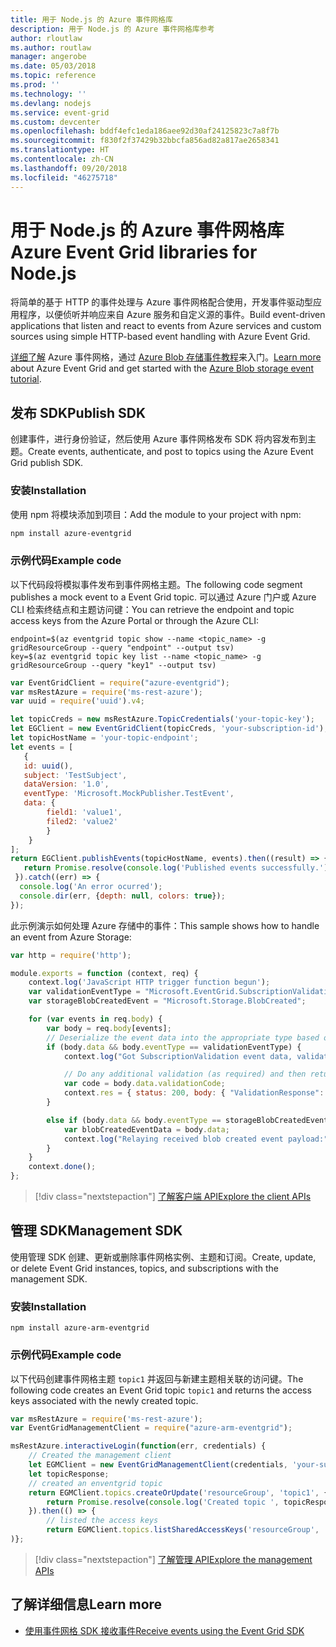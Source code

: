 ```yaml
---
title: 用于 Node.js 的 Azure 事件网格库
description: 用于 Node.js 的 Azure 事件网格库参考
author: rloutlaw
ms.author: routlaw
manager: angerobe
ms.date: 05/03/2018
ms.topic: reference
ms.prod: ''
ms.technology: ''
ms.devlang: nodejs
ms.service: event-grid
ms.custom: devcenter
ms.openlocfilehash: bddf4efc1eda186aee92d30af24125823c7a8f7b
ms.sourcegitcommit: f830f2f37429b32bbcfa856ad82a817ae2658341
ms.translationtype: HT
ms.contentlocale: zh-CN
ms.lasthandoff: 09/20/2018
ms.locfileid: "46275718"
---
```

# <a name="azure-event-grid-libraries-for-nodejs"></a><span data-ttu-id="dfd94-103">用于 Node.js 的 Azure 事件网格库</span><span class="sxs-lookup"><span data-stu-id="dfd94-103">Azure Event Grid libraries for Node.js</span></span>

<span data-ttu-id="dfd94-104">将简单的基于 HTTP 的事件处理与 Azure 事件网格配合使用，开发事件驱动型应用程序，以便侦听并响应来自 Azure 服务和自定义源的事件。</span><span class="sxs-lookup"><span data-stu-id="dfd94-104">Build event-driven applications that listen and react to events from Azure services and custom sources using simple HTTP-based event handling with Azure Event Grid.</span></span>

<span data-ttu-id="dfd94-105">[详细了解](/azure/event-grid/overview) Azure 事件网格，通过 [Azure Blob 存储事件教程](/azure/storage/blobs/storage-blob-event-quickstart)来入门。</span><span class="sxs-lookup"><span data-stu-id="dfd94-105">[Learn more](/azure/event-grid/overview) about Azure Event Grid and get started with the [Azure Blob storage event tutorial](/azure/storage/blobs/storage-blob-event-quickstart).</span></span> 

## <a name="publish-sdk"></a><span data-ttu-id="dfd94-106">发布 SDK</span><span class="sxs-lookup"><span data-stu-id="dfd94-106">Publish SDK</span></span>

<span data-ttu-id="dfd94-107">创建事件，进行身份验证，然后使用 Azure 事件网格发布 SDK 将内容发布到主题。</span><span class="sxs-lookup"><span data-stu-id="dfd94-107">Create events, authenticate, and post to topics using the Azure Event Grid publish SDK.</span></span>

### <a name="installation"></a><span data-ttu-id="dfd94-108">安装</span><span class="sxs-lookup"><span data-stu-id="dfd94-108">Installation</span></span>

<span data-ttu-id="dfd94-109">使用 npm 将模块添加到项目：</span><span class="sxs-lookup"><span data-stu-id="dfd94-109">Add the module to your project with npm:</span></span>

```bash
npm install azure-eventgrid
```

### <a name="example-code"></a><span data-ttu-id="dfd94-110">示例代码</span><span class="sxs-lookup"><span data-stu-id="dfd94-110">Example code</span></span>

<span data-ttu-id="dfd94-111">以下代码段将模拟事件发布到事件网格主题。</span><span class="sxs-lookup"><span data-stu-id="dfd94-111">The following code segment publishes a mock event to a Event Grid topic.</span></span> <span data-ttu-id="dfd94-112">可以通过 Azure 门户或 Azure CLI 检索终结点和主题访问键：</span><span class="sxs-lookup"><span data-stu-id="dfd94-112">You can retrieve the endpoint and topic access keys from the Azure Portal or through the Azure CLI:</span></span>

```azurecli-interactive
endpoint=$(az eventgrid topic show --name <topic_name> -g gridResourceGroup --query "endpoint" --output tsv)
key=$(az eventgrid topic key list --name <topic_name> -g gridResourceGroup --query "key1" --output tsv)
```

```javascript
var EventGridClient = require("azure-eventgrid");
var msRestAzure = require('ms-rest-azure');
var uuid = require('uuid').v4;

let topicCreds = new msRestAzure.TopicCredentials('your-topic-key');
let EGClient = new EventGridClient(topicCreds, 'your-subscription-id');
let topicHostName = 'your-topic-endpoint';
let events = [
   {
   id: uuid(),
   subject: 'TestSubject',
   dataVersion: '1.0',
   eventType: 'Microsoft.MockPublisher.TestEvent',
   data: {
        field1: 'value1',
        filed2: 'value2'
        }
    }
];
return EGClient.publishEvents(topicHostName, events).then((result) => {
   return Promise.resolve(console.log('Published events successfully.'));
 }).catch((err) => {
  console.log('An error ocurred');
  console.dir(err, {depth: null, colors: true});
});
```

<span data-ttu-id="dfd94-113">此示例演示如何处理 Azure 存储中的事件：</span><span class="sxs-lookup"><span data-stu-id="dfd94-113">This sample shows how to handle an event from Azure Storage:</span></span>

```javascript
var http = require('http');

module.exports = function (context, req) {
    context.log('JavaScript HTTP trigger function begun');
    var validationEventType = "Microsoft.EventGrid.SubscriptionValidationEvent";
    var storageBlobCreatedEvent = "Microsoft.Storage.BlobCreated";

    for (var events in req.body) {
        var body = req.body[events];
        // Deserialize the event data into the appropriate type based on event type  
        if (body.data && body.eventType == validationEventType) {
            context.log("Got SubscriptionValidation event data, validation code: " + body.data.validationCode + " topic: " + body.topic);

            // Do any additional validation (as required) and then return back the below response
            var code = body.data.validationCode;
            context.res = { status: 200, body: { "ValidationResponse": code } };
        }

        else if (body.data && body.eventType == storageBlobCreatedEvent) {
            var blobCreatedEventData = body.data;
            context.log("Relaying received blob created event payload:" + JSON.stringify(blobCreatedEventData));
        }
    }
    context.done();
};
```

> [!div class="nextstepaction"]
> [<span data-ttu-id="dfd94-114">了解客户端 API</span><span class="sxs-lookup"><span data-stu-id="dfd94-114">Explore the client APIs</span></span>](/javascript/api/overview/azure/eventgrid/client)

## <a name="management-sdk"></a><span data-ttu-id="dfd94-115">管理 SDK</span><span class="sxs-lookup"><span data-stu-id="dfd94-115">Management SDK</span></span>

<span data-ttu-id="dfd94-116">使用管理 SDK 创建、更新或删除事件网格实例、主题和订阅。</span><span class="sxs-lookup"><span data-stu-id="dfd94-116">Create, update, or delete Event Grid instances, topics, and subscriptions with the management SDK.</span></span>

### <a name="installation"></a><span data-ttu-id="dfd94-117">安装</span><span class="sxs-lookup"><span data-stu-id="dfd94-117">Installation</span></span>

```
npm install azure-arm-eventgrid
```

### <a name="example-code"></a><span data-ttu-id="dfd94-118">示例代码</span><span class="sxs-lookup"><span data-stu-id="dfd94-118">Example code</span></span>

<span data-ttu-id="dfd94-119">以下代码创建事件网格主题 `topic1` 并返回与新建主题相关联的访问键。</span><span class="sxs-lookup"><span data-stu-id="dfd94-119">The following code creates an Event Grid topic `topic1` and returns the access keys associated with the newly created topic.</span></span>

```javascript
var msRestAzure = require('ms-rest-azure');
var EventGridManagementClient = require("azure-arm-eventgrid");

msRestAzure.interactiveLogin(function(err, credentials) {
    // Created the management client
    let EGMClient = new EventGridManagementClient(credentials, 'your-subscription-id');
    let topicResponse;
    // created an enventgrid topic
    return EGMClient.topics.createOrUpdate('resourceGroup', 'topic1', { location: 'westus' }).then((topicResponse) => {
        return Promise.resolve(console.log('Created topic ', topicResponse));
    }).then(() => {
        // listed the access keys
        return EGMClient.topics.listSharedAccessKeys('resourceGroup', 'topic1')}
)};
```

> [!div class="nextstepaction"]
> [<span data-ttu-id="dfd94-120">了解管理 API</span><span class="sxs-lookup"><span data-stu-id="dfd94-120">Explore the management APIs</span></span>](/javascript/api/overview/azure/eventgrid/management)

## <a name="learn-more"></a><span data-ttu-id="dfd94-121">了解详细信息</span><span class="sxs-lookup"><span data-stu-id="dfd94-121">Learn more</span></span>

- [<span data-ttu-id="dfd94-122">使用事件网格 SDK 接收事件</span><span class="sxs-lookup"><span data-stu-id="dfd94-122">Receive events using the Event Grid SDK</span></span>](/azure/event-grid/receive-events)
